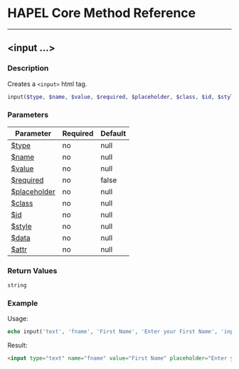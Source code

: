 # HAPEL Core Method Reference

---
## \<input ...>


### Description

Creates a `<input>` html tag.

```php
input($type, $name, $value, $required, $placeholder, $class, $id, $style, $data, $attr);
```

### Parameters

| Parameter                                    | Required  | Default |
|----------------------------------------------|-----------|---------|
| [$type](../attributes/type.md)               | no        | null    |
| [$name](../attributes/name.md)               | no        | null    |
| [$value](../attributes/value.md)             | no        | null    |
| [$required](../attributes/required.md)       | no        | false   |
| [$placeholder](../attributes/placeholder.md) | no        | null    |
| [$class](../attributes/class.md)             | no        | null    |
| [$id](../attributes/id.md)                   | no        | null    |
| [$style](../attributes/style.md)             | no        | null    |
| [$data](../attributes/data.md)               | no        | null    |
| [$attr](../attributes/attr.md)               | no        | null    |

 
### Return Values

`string`


### Example

Usage:
```php
echo input('text', 'fname', 'First Name', 'Enter your First Name', 'inputClass');
```
Result:
```html
<input type="text" name="fname" value="First Name" placeholder="Enter your First Name" class="inputClass">
```